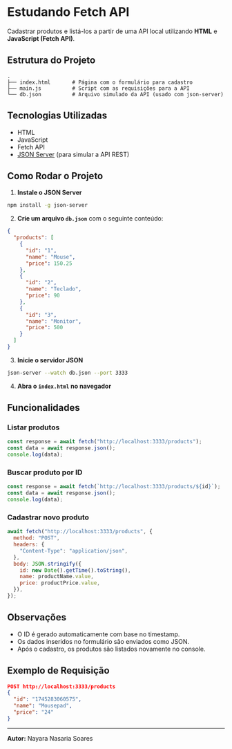 # Estudando Fetch API

Cadastrar produtos e listá-los a partir de uma API local utilizando **HTML** e **JavaScript (Fetch API)**.

## Estrutura do Projeto

```
.
├── index.html       # Página com o formulário para cadastro
├── main.js          # Script com as requisições para a API
└── db.json          # Arquivo simulado da API (usado com json-server)
```

## Tecnologias Utilizadas

- HTML
- JavaScript
- Fetch API
- [JSON Server](https://github.com/typicode/json-server) (para simular a API REST)

## Como Rodar o Projeto

1. **Instale o JSON Server**

```bash
npm install -g json-server
```

2. **Crie um arquivo `db.json`** com o seguinte conteúdo:

```json
{
  "products": [
    {
      "id": "1",
      "name": "Mouse",
      "price": 150.25
    },
    {
      "id": "2",
      "name": "Teclado",
      "price": 90
    },
    {
      "id": "3",
      "name": "Monitor",
      "price": 500
    }
  ]
}
```

3. **Inicie o servidor JSON**

```bash
json-server --watch db.json --port 3333
```

4. **Abra o `index.html` no navegador**

## Funcionalidades

### Listar produtos

```js
const response = await fetch("http://localhost:3333/products");
const data = await response.json();
console.log(data);
```

### Buscar produto por ID

```js
const response = await fetch(`http://localhost:3333/products/${id}`);
const data = await response.json();
console.log(data);
```

### Cadastrar novo produto

```js
await fetch("http://localhost:3333/products", {
  method: "POST",
  headers: {
    "Content-Type": "application/json",
  },
  body: JSON.stringify({
    id: new Date().getTime().toString(),
    name: productName.value,
    price: productPrice.value,
  }),
});
```

## Observações

- O ID é gerado automaticamente com base no timestamp.
- Os dados inseridos no formulário são enviados como JSON.
- Após o cadastro, os produtos são listados novamente no console.

## Exemplo de Requisição

```json
POST http://localhost:3333/products
{
  "id": "1745283060575",
  "name": "Mousepad",
  "price": "24"
}
```

---

**Autor:** Nayara Nasaria Soares
```

